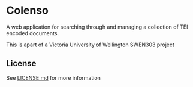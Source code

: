 # Colenso

A web application for searching through and managing a collection of TEI
encoded documents.

This is apart of a Victoria University of Wellington SWEN303 project


## License

See [LICENSE.md](LICENSE.md) for more information
